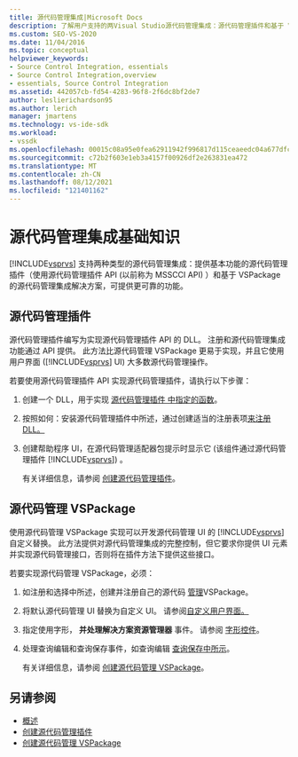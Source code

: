 ```yaml
---
title: 源代码管理集成|Microsoft Docs
description: 了解用户支持的两Visual Studio源代码管理集成：源代码管理插件和基于 VSPackage 的源代码管理解决方案。
ms.custom: SEO-VS-2020
ms.date: 11/04/2016
ms.topic: conceptual
helpviewer_keywords:
- Source Control Integration, essentials
- Source Control Integration,overview
- essentials, Source Control Integration
ms.assetid: 442057cb-fd54-4283-96f8-2f6dc8bf2de7
author: leslierichardson95
ms.author: lerich
manager: jmartens
ms.technology: vs-ide-sdk
ms.workload:
- vssdk
ms.openlocfilehash: 00015c08a95e0fea62911942f996817d115ceaeedc04a677dfc2cc36597d78db
ms.sourcegitcommit: c72b2f603e1eb3a4157f00926df2e263831ea472
ms.translationtype: MT
ms.contentlocale: zh-CN
ms.lasthandoff: 08/12/2021
ms.locfileid: "121401162"
---
```

# <a name="source-control-integration-essentials"></a>源代码管理集成基础知识
[!INCLUDE[vsprvs](../../code-quality/includes/vsprvs_md.md)] 支持两种类型的源代码管理集成：提供基本功能的源代码管理插件（使用源代码管理插件 API (以前称为 MSSCCI API) ）和基于 VSPackage 的源代码管理集成解决方案，可提供更可靠的功能。

## <a name="source-control-plug-in"></a>源代码管理插件
 源代码管理插件编写为实现源代码管理插件 API 的 DLL。 注册和源代码管理集成功能通过 API 提供。 此方法比源代码管理 VSPackage 更易于实现，并且它使用用户界面 ([!INCLUDE[vsprvs](../../code-quality/includes/vsprvs_md.md)] UI) 大多数源代码管理操作。

 若要使用源代码管理插件 API 实现源代码管理插件，请执行以下步骤：

1. 创建一个 DLL，用于实现 [源代码管理插件 中指定的函数](../../extensibility/source-control-plug-ins.md)。

2. 按照如何：安装源代码管理插件中所述，通过创建适当的注册表项[来注册 DLL。](../../extensibility/internals/how-to-install-a-source-control-plug-in.md)

3. 创建帮助程序 UI，在源代码管理适配器包提示时显示它 (该组件通过源代码管理插件 [!INCLUDE[vsprvs](../../code-quality/includes/vsprvs_md.md)]) 。

   有关详细信息，请参阅 [创建源代码管理插件](../../extensibility/internals/creating-a-source-control-plug-in.md)。

## <a name="source-control-vspackage"></a>源代码管理 VSPackage
 使用源代码管理 VSPackage 实现可以开发源代码管理 UI 的 [!INCLUDE[vsprvs](../../code-quality/includes/vsprvs_md.md)] 自定义替换。 此方法提供对源代码管理集成的完整控制，但它要求你提供 UI 元素并实现源代码管理接口，否则将在插件方法下提供这些接口。

 若要实现源代码管理 VSPackage，必须：

1. 如注册和选择中所述，创建并注册自己的源代码 [管理](../../extensibility/internals/registration-and-selection-source-control-vspackage.md)VSPackage。

2. 将默认源代码管理 UI 替换为自定义 UI。 请参阅[自定义用户界面。](../../extensibility/internals/custom-user-interface-source-control-vspackage.md)

3. 指定使用字形， **并处理解决方案资源管理器** 事件。 请参阅 [字形控件](../../extensibility/internals/glyph-control-source-control-vspackage.md)。

4. 处理查询编辑和查询保存事件，如查询编辑 [查询保存中所示](../../extensibility/internals/query-edit-query-save-source-control-vspackage.md)。

   有关详细信息，请参阅 [创建源代码管理 VSPackage](../../extensibility/internals/creating-a-source-control-vspackage.md)。

## <a name="see-also"></a>另请参阅
- [概述](../../extensibility/internals/source-control-integration-overview.md)
- [创建源代码管理插件](../../extensibility/internals/creating-a-source-control-plug-in.md)
- [创建源代码管理 VSPackage](../../extensibility/internals/creating-a-source-control-vspackage.md)
